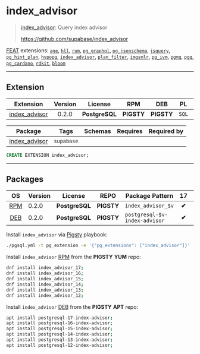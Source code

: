 # index_advisor


> [index_advisor](https://github.com/supabase/index_advisor): Query index advisor
>
> https://github.com/supabase/index_advisor





[FEAT](/feat) extensions: [`age`](/age), [`hll`](/hll), [`rum`](/rum), [`pg_graphql`](/pg_graphql), [`pg_jsonschema`](/pg_jsonschema), [`jsquery`](/jsquery), [`pg_hint_plan`](/pg_hint_plan), [`hypopg`](/hypopg), [`index_advisor`](/index_advisor), [`plan_filter`](/plan_filter), [`imgsmlr`](/imgsmlr), [`pg_ivm`](/pg_ivm), [`pgmq`](/pgmq), [`pgq`](/pgq), [`pg_cardano`](/pg_cardano), [`rdkit`](/rdkit), [`bloom`](/bloom)


-------
## Extension


| Extension | Version | License | RPM | DEB | PL | `Bin` | `LOAD` | `DYLIB` | `DDL` | `TRUST` | `RELOC` |
|-----------|:-------:|:-------:|:---:|:---:|:--:|:-----:|:------:|:-------:|:-----:|:-------:|:-------:|
| [index_advisor](https://github.com/supabase/index_advisor) | 0.2.0 | **<span class="tcblue">PostgreSQL</span>** | **<span class="tcwarn">PIGSTY</span>** | **<span class="tcwarn">PIGSTY</span>** | `SQL` |  |  | <span class="tcwarn">✘</span> | <span class="tcblue">✔</span> |  | <span class="tcblue">✔</span> |



| Package | Tags | Schemas | Requires | Required by |
|---------|------|---------|----------|-------------|
| [index_advisor](/index_advisor) | `supabase` |  |  |  |





```sql
CREATE EXTENSION index_advisor;
```

-----------


## Packages


| OS | Version | License | REPO | Package Pattern | 17 | 16 | 15 | 14 | 13 | 12 | Dependency |
|:--:|---------|:-------:|:----:|-----------------|:--:|:--:|:--:|:--:|:--:|:--:|------------|
| [RPM](/rpm) | 0.2.0 | **<span class="tcblue">PostgreSQL</span>** | **<span class="tcwarn">PIGSTY</span>** | `index_advisor_$v` | **<span class="tcwarn">✔</span>** | **<span class="tcwarn">✔</span>** | **<span class="tcwarn">✔</span>** | **<span class="tcwarn">✔</span>** | **<span class="tcwarn">✔</span>** | **<span class="tcwarn">✔</span>** |  |
| [DEB](/deb) | 0.2.0 | **<span class="tcblue">PostgreSQL</span>** | **<span class="tcwarn">PIGSTY</span>** | `postgresql-$v-index-advisor` | **<span class="tcwarn">✔</span>** | **<span class="tcwarn">✔</span>** | **<span class="tcwarn">✔</span>** | **<span class="tcwarn">✔</span>** | **<span class="tcwarn">✔</span>** | **<span class="tcwarn">✔</span>** |  |



Install `index_advisor` via [Pigsty](https://pigsty.cc/docs/pgext/usage/install/) playbook:

```bash
./pgsql.yml -t pg_extension -e '{"pg_extensions": ["index_advisor"]}'
```


Install `index_advisor` [RPM](/rpm) from the **<span class="tcwarn">PIGSTY</span>** **YUM** repo:

```bash
dnf install index_advisor_17;
dnf install index_advisor_16;
dnf install index_advisor_15;
dnf install index_advisor_14;
dnf install index_advisor_13;
dnf install index_advisor_12;
```


Install `index_advisor` [DEB](/deb) from the **<span class="tcwarn">PIGSTY</span>** **APT** repo:

```bash
apt install postgresql-17-index-advisor;
apt install postgresql-16-index-advisor;
apt install postgresql-15-index-advisor;
apt install postgresql-14-index-advisor;
apt install postgresql-13-index-advisor;
apt install postgresql-12-index-advisor;
```







